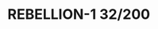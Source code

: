 # REBELLION-1                                                                                                           32/200
